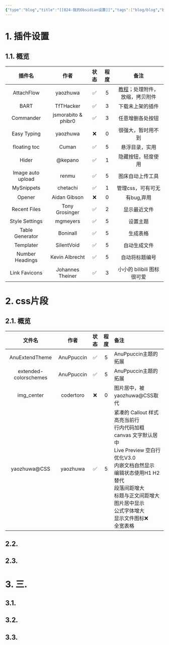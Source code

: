 ```yaml
---
{"type":"blog","title":"[[024-我的Obsidian设置]]","tags":["blog/blog","blog/note","blog/software"],"author":"codertoro","Establish":"2025-02-21","Update":"2025-02-21","dg-publish":true,"permalink":"/Blog/024-我的Obsidian设置/","dgPassFrontmatter":true,"created":"2025-02-21T21:41:51.294+08:00","updated":"2025-03-03T20:49:48.810+08:00"}
---
```


# 1. 插件设置
## 1.1. 概览
|        插件名        |         作者          | 状态  | 程度  |                    备注                     |
| :---------------: | :-----------------: | :-: | :-: | :---------------------------------------: |
|    AttachFlow     |      yaozhuwa       |  ✅  |  5  | [教程](https://b23.tv/L5yp4EC)；处理附件，放缩，拷贝附件 |
|       BART        |      TfTHacker      |  ✅  |  3  |                 下载未上架的插件                  |
|     Commander     | jsmorabito & phibr0 |  ✅  |  3  |                 任意增删各处按钮                  |
|    Easy Typing    |      yaozhuwa       |  ❌  |  0  |                 很强大，暂时用不到                 |
|   floating toc    |        Cuman        |  ✅  |  5  |                  悬浮目录，实用                  |
|       Hider       |       @kepano       |  ✅  |  1  |                 隐藏按钮，轻度使用                 |
| Image auto upload |        renmu        |  ✅  |  5  |                 图床自动上传工具                  |
|    MySnippets     |      chetachi       |  ✅  |  1  |                管理css，可有可无                 |
|      Opener       |    Aidan Gibson     |  ❌  |  0  |                  有bug,弃用                  |
|   Recent Files    |   Tony Grosinger    |  ✅  |  2  |                  显示最近文件                   |
|  Style Settings   |      mgmeyers       |  ✅  |  5  |                   设置主题                    |
|  Table Generator  |      Boninall       |  ✅  |  5  |                   生成表格                    |
|     Templater     |     SilentVoid      |  ✅  |  5  |                  自动生成文件                   |
|  Number Headings  |   Kevin Albrecht    |  ✅  |  5  |                  自动将标题编号                  |
|   Link Favicons   |  Johannes Theiner   |  ✅  |  3  |            小小的 bilibili 图标很可爱             |

# 2. css片段
## 2.1. 概览
|          文件名          |     作者     | 状态  | 程度  | 备注                                                                                                                                                                       |
| :-------------------: | :--------: | :-: | :-: | :----------------------------------------------------------------------------------------------------------------------------------------------------------------------- |
|    AnuExtendTheme     | AnuPpuccin |  ✅  |  5  | AnuPpuccin主题的拓展                                                                                                                                                          |
| extended-colorschemes | AnuPpuccin |  ✅  |  5  | AnuPpuccin主题的拓展                                                                                                                                                          |
|      img_center       | codertoro  |  ❌  |  0  | 图片居中，被yaozhuwa@CSS取代                                                                                                                                                     |
|     yaozhuwa@CSS      |  yaozhuwa  |  ✅  |  5  | 紧凑的 Callout 样式<br>高亮当前行<br>行内代码加粗<br>canvas 文字默认居中<br>Live Preview 空白行优化V3.0<br>内嵌文档自然显示<br>编辑状态使用H1 H2 替代<br>段落间距增大<br>标题与正文间距增大<br>图片居中显示<br>公式字体增大<br>显示文件图标❌<br>全宽表格 |

## 2.2. 
## 2.3. 


# 3. 三. 

## 3.1. 

## 3.2. 

## 3.3. 

